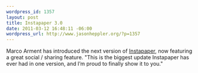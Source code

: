 ```yaml
--- 
wordpress_id: 1357
layout: post
title: Instapaper 3.0
date: 2011-03-12 16:48:11 -06:00
wordpress_url: http://www.jasonheppler.org/?p=1357
---
```

Marco Arment has introduced the next version of <a href="http://blog.instapaper.com/post/3772087268">Instapaper</a>, now featuring a great social / sharing feature. "This is the biggest update Instapaper has ever had in one version, and I’m proud to finally show it to you."
